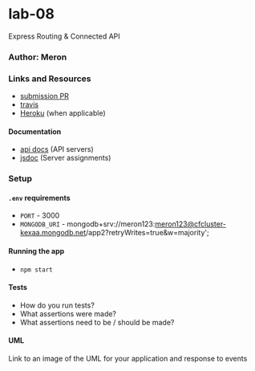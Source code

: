 # lab-08
Express Routing &amp; Connected API

### Author: Meron

### Links and Resources
* [submission PR](https://github.com/meron-401n14/lab-08/pull/1)
* [travis](http://xyz.com)
* [Heroku](http://xyz.com) (when applicable)

#### Documentation
* [api docs](http://xyz.com) (API servers)
* [jsdoc](http://xyz.com) (Server assignments)
### Setup
#### `.env` requirements
* `PORT` - 3000
* `MONGODB_URI` - mongodb+srv://meron123:meron123@cfcluster-kexaa.mongodb.net/app2?retryWrites=true&w=majority';

#### Running the app
* `npm start`

  
#### Tests
* How do you run tests?
* What assertions were made?
* What assertions need to be / should be made?

#### UML
Link to an image of the UML for your application and response to events






